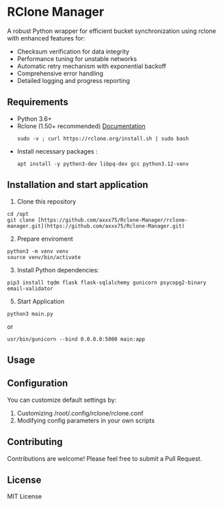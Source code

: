 # RClone Manager

A robust Python wrapper for efficient bucket synchronization using rclone with enhanced features for:

- Checksum verification for data integrity
- Performance tuning for unstable networks
- Automatic retry mechanism with exponential backoff
- Comprehensive error handling
- Detailed logging and progress reporting

## Requirements

- Python 3.6+
- Rclone (1.50+ recommended)  [Documentation](https://rclone.org/install/)
  ```
  sudo -v ; curl https://rclone.org/install.sh | sudo bash
  ```
- Install necessary packages :
  ```
  apt install -y python3-dev libpq-dev gcc python3.12-venv
  ```

## Installation and start application

1. Clone this repository
  ```
  cd /opt
  git clone [https://github.com/axxx75/Rclone-Manager/rclone-manager.git](https://github.com/axxx75/Rclone-Manager.git)
  ```
2. Prepare enviroment
  ```
  python3 -m venv venv
  source venv/bin/activate
  ```
3. Install Python dependencies:
  ```
  pip3 install tqdm flask flask-sqlalchemy gunicorn psycopg2-binary email-validator
  ```
5. Start Application
  ```
  python3 main.py
  ```
  or
  ```
  usr/bin/gunicorn --bind 0.0.0.0:5000 main:app
  ```

## Usage


## Configuration

You can customize default settings by:

1. Customizing /root/.config/rclone/rclone.conf
2. Modifying config parameters in your own scripts

## Contributing

Contributions are welcome! Please feel free to submit a Pull Request.

## License

MIT License
